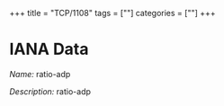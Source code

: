 +++
title = "TCP/1108"
tags = [""]
categories = [""]
+++

# IANA Data

_Name:_ ratio-adp

_Description:_ ratio-adp

